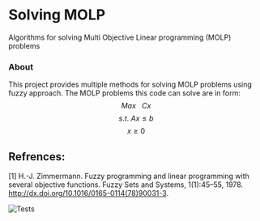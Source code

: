 # Solving MOLP
 Algorithms for solving Multi Objective Linear programming (MOLP) problems 


### About

This project provides multiple methods for solving MOLP problems using fuzzy approach. 
The MOLP problems this code can solve are in form: 
$$Max \ \ \ Cx$$
$$s.t. \ Ax \leq b$$
$$x \geq 0$$


## Refrences: 

[1] H.-J. Zimmermann. Fuzzy programming and linear programming with several
objective functions. Fuzzy Sets and Systems, 1(1):45–55, 1978.
http://dx.doi.org/10.1016/0165-0114(78)90031-3.



![Tests](https://github.com/maartinjshz/Solving-MOLP/actions/workflows/tests.yml/badge.svg)
